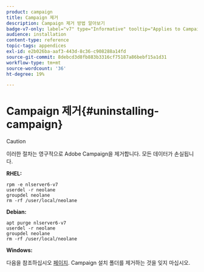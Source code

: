 ```yaml
---
product: campaign
title: Campaign 제거
description: Campaign 제거 방법 알아보기
badge-v7-only: label="v7" type="Informative" tooltip="Applies to Campaign Classic v7 only"
audience: installation
content-type: reference
topic-tags: appendices
exl-id: e2b026ba-aaf3-443d-8c36-c908288a14fd
source-git-commit: 8debcd3d8fb883b3316cf75187a86bebf15a1d31
workflow-type: tm+mt
source-wordcount: '36'
ht-degree: 19%

---
```


# Campaign 제거{#uninstalling-campaign}



>[!CAUTION]
>
>이러한 절차는 영구적으로 Adobe Campaign을 제거합니다. 모든 데이터가 손실됩니다.

**RHEL:**

```
rpm -e nlserver6-v7
userdel -r neolane
groupdel neolane
rm -rf /user/local/neolane
```

**Debian:**

```
apt purge nlserver6-v7
userdel -r neolane
groupdel neolane
rm -rf /user/local/neolane
```

**Windows:**

다음을 참조하십시오 [페이지](../../migration/using/migrating-in-windows-for-adobe-campaign-7.md#deleting-and-cleansing-adobe-campaign-previous-version). Campaign 설치 폴더를 제거하는 것을 잊지 마십시오.
